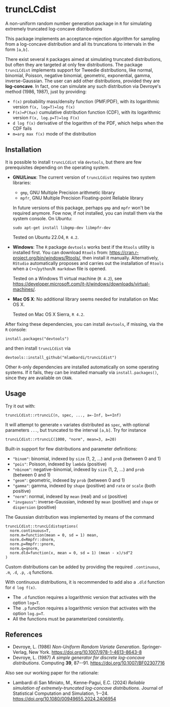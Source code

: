 # truncLCdist
A non-uniform random number generation package in `R` for simulating extremely truncated log-concave distributions

This package implements an acceptance-rejection algorithm for sampling from a log-concave distribution and all its truncations to intervals in the form `]a,b]`.

There exist several `R` packages aimed at simulating truncated distributions, but often they are targeted at only few distributions. The package `truncLCdist` implements support for Tweedie distributions, like normal, binomial, Poisson, negative binomial, geometric, exponential, gamma, inverse-Gaussian. The user can add other distributions, provided they are **log-concave**. In fact, one can simulate any such distribution via Devroye's method (1986, 1987), just by providing:

* `f(x)` probability mass/density function (PMF/PDF), with its logarithmic version `f(x, log=T)=log f(x)`
* `F(x)=P(X≤x)` cumulative distribution function (CDF), with its logarithmic version `F(x, log.p=T)=log F(x)`
* `d log f(x)` derivative of the logarithm of the PDF, which helps when the CDF fails
* `m=arg max f(x)` mode of the distribution

## Installation

It is possible to install `truncLCdist` via `devtools`, but there are few prerequisites depending on the operating system.

* **GNU/Linux**: The current version of `truncLCdist` requires two system libraries:
  * `gmp`, GNU Multiple Precision arithmetic library
  * `mpfr`, GNU Multiple Precision Floating-point Reliable library
  
  In future versions of this package, perhaps `gmp` and `mpfr` won't be required anymore. Fow now, if not installed, you can install them via the system console. On Ubuntu:
  ```
  sudo apt-get install libgmp-dev libmpfr-dev
  ```
  Tested on Ubuntu 22.04, `R 4.2`.

* **Windows**: The `R` package `devtools` works best if the `Rtools` utility is installed first. You can download `Rtools` from: https://cran.r-project.org/bin/windows/Rtools/, then install it manually. Alternatively, `RStudio` automatically proposes and carries out the installation of `Rtools` when a `C++`/`python`/`R markdown` file is opened.

  Tested on a Windows 11 virtual machine (`R 4.2`), see https://developer.microsoft.com/it-it/windows/downloads/virtual-machines/.

* **Mac OS X**: No additional library seems needed for installation on Mac OS X.

  Tested on Mac OS X Sierra, `R 4.2`.

After fixing these dependencies, you can install `devtools`, if missing, via the `R` console:
```
install.packages("devtools")
```
and then install `truncLCdist` via
```
devtools::install_github("mlambardi/truncLCdist")
```

Other `R`-only dependencies are installed automatically on some operating systems. If it fails, they can be installed manually via `install.packages()`, since they are available on `CRAN`.

## Usage

Try it out with:
```
truncLCdist::rtruncLC(n, spec, ..., a=-Inf, b=+Inf)
```
It will attempt to generate `n` variates distributed as `spec`, with optional parameters `...`, but truncated to the interval `[a,b]`. Try for instance
```
truncLCdist::rtruncLC(1000, "norm", mean=3, a=20)
```

Built-in support for few distributions and parameter definitions:

* `"binom"`: binomial, indexed by `size` (1, 2, ...) and `prob` (between 0 and 1)
* `"pois"`: Poisson, indexed by `lambda` (positive)
* `"nbinom"`: negative-binomial, indexed by `size` (1, 2, ...) and `prob` (between 0 and 1)
* `"geom"`: geometric, indexed by `prob` (between 0 and 1)
* `"gamma"`: gamma, indexed by `shape` (positive) and `rate` or `scale` (both positive)
* `"norm"`: normal, indexed by `mean` (real) and `sd` (positive)
* `"invgauss"`: inverse-Gaussian, indexed by `mean` (positive) and `shape` or `dispersion` (positive)

The Gaussian distribution was implemented by means of the command
```
truncLCdist::truncLCdistoptions(
  norm.continuous=T,
  norm.m=function(mean = 0, sd = 1) mean,
  norm.d=Rmpfr::dnorm,
  norm.p=Rmpfr::pnorm,
  norm.q=qnorm,
  norm.dld=function(x, mean = 0, sd = 1) (mean - x)/sd^2
)
```
Custom distributions can be added by providing the required `.continuous`, `.m`, `.d`, `.p`, `.q` functions.

With continuous distributions, it is recommended to add also a `.dld` function for `d log f(x)`.

* The `.d` function requires a logarithmic version that activates with the option `log=T`.
* The `.p` function requires a logarithmic version that activates with the option `log.p=T`.
* All the functions must be parameterized consistently.

## References

* Devroye, L. (1986) *Non-Uniform Random Variate Generation*. Springer-Verlag, New York. https://doi.org/10.1007/978-1-4613-8643-8
* Devroye, L. (1987) *A simple generator for discrete log-concave distributions*. Computing **39**, 87--91. https://doi.org/10.1007/BF02307716

Also see our working paper for the rationale:

* Lambardi di San Miniato, M., Kenne-Pagui, E.C. (2024) *Reliable simulation of extremely-truncated log-concave distributions*. Journal of Statistical Computation and Simulation, 1--24. https://doi.org/10.1080/00949655.2024.2406954
